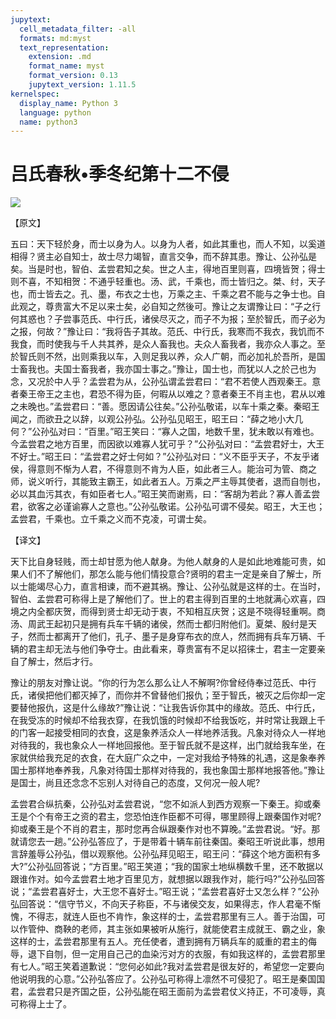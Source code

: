 ```yaml
---
jupytext:
  cell_metadata_filter: -all
  formats: md:myst
  text_representation:
    extension: .md
    format_name: myst
    format_version: 0.13
    jupytext_version: 1.11.5
kernelspec:
  display_name: Python 3
  language: python
  name: python3
---
```

# 吕氏春秋&#8226;季冬纪第十二不侵

![](image/cover.jpg)

【原文】

五曰：天下轻於身，而士以身为人。以身为人者，如此其重也，而人不知，以奚道相得？贤主必自知士，故士尽力竭智，直言交争，而不辞其患。豫让、公孙弘是矣。当是时也，智伯、孟尝君知之矣。世之人主，得地百里则喜，四境皆贺；得士则不喜，不知相贺：不通乎轻重也。汤、武，千乘也，而士皆归之。桀、纣，天子也，而士皆去之。孔、墨，布衣之士也，万乘之主、千乘之君不能与之争士也。自此观之，尊贵富大不足以来士矣，必自知之然後可。豫让之友谓豫让曰：“子之行何其惑也？子尝事范氏、中行氏，诸侯尽灭之，而子不为报；至於智氏，而子必为之报，何故？”豫让曰：“我将告子其故。范氏、中行氏，我寒而不我衣，我饥而不我食，而时使我与千人共其养，是众人畜我也。夫众人畜我者，我亦众人事之。至於智氏则不然，出则乘我以车，入则足我以养，众人广朝，而必加礼於吾所，是国士畜我也。夫国士畜我者，我亦国士事之。”豫让，国士也，而犹以人之於己也为念，又况於中人乎？孟尝君为从，公孙弘谓孟尝君曰：“君不若使人西观秦王。意者秦王帝王之主也，君恐不得为臣，何暇从以难之？意者秦王不肖主也，君从以难之未晚也。”孟尝君曰：“善。愿因请公往矣。”公孙弘敬诺，以车十乘之秦。秦昭王闻之，而欲丑之以辞，以观公孙弘。公孙弘见昭王，昭王曰：“薛之地小大几何？”公孙弘对曰：“百里。”昭王笑曰：“寡人之国，地数千里，犹未敢以有难也。今孟尝君之地方百里，而因欲以难寡人犹可乎？”公孙弘对曰：“孟尝君好士，大王不好士。”昭王曰：“孟尝君之好士何如？”公孙弘对曰：“义不臣乎天子，不友乎诸侯，得意则不惭为人君，不得意则不肯为人臣，如此者三人。能治可为管、商之师，说义听行，其能致主霸王，如此者五人。万乘之严主辱其使者，退而自刎也，必以其血污其衣，有如臣者七人。”昭王笑而谢焉，曰：“客胡为若此？寡人善孟尝君，欲客之必谨谕寡人之意也。”公孙弘敬诺。公孙弘可谓不侵矣。昭王，大王也；孟尝君，千乘也。立千乘之义而不克凌，可谓士矣。

【译文】

天下比自身轻贱，而士却甘愿为他人献身。为他人献身的人是如此地难能可贵，如果人们不了解他们，那怎么能与他们情投意合?贤明的君主一定是亲自了解士，所以士能竭尽心力，直言相谏，而不避其祸。豫让、公孙弘就是这样的士。在当时，智伯、孟尝君可称得上是了解他们了。世上的君主得到百里的土地就满心欢喜，四境之内全都庆贺，而得到贤士却无动于衷，不知相互庆贺；这是不晓得轻重啊。商汤、周武王起初只是拥有兵车千辆的诸侯，然而士都归附他们。夏桀、殷纣是天子，然而士都离开了他们，孔子、墨子是身穿布衣的庶人，然而拥有兵车万辆、千辆的君主却无法与他们争夺士。由此看来，尊贵富有不足以招徕士，君主一定要亲自了解士，然后才行。

豫让的朋友对豫让说。“你的行为怎么那么让人不解啊?你曾经侍奉过范氏、中行氏，诸侯把他们都灭掉了，而你并不曾替他们报仇；至于智氏，被灭之后你却一定要替他报仇，这是什么缘故?”豫让说：“让我告诉你其中的缘故。范氏、中行氏，在我受冻的时候却不给我衣穿，在我饥饿的时候却不给我饭吃，并时常让我跟上千的门客一起接受相同的衣食，这是象养活众人一样地养活我。凡象对待众人一样地对待我的，我也象众人一样地回报他。至于智氏就不是这样，出门就给我车坐，在家就供给我充足的衣食，在大庭广众之中，一定对我给予特殊的礼遇，这是象奉养国士那样地奉养我，凡象对待国士那样对待我的，我也象国士那样地报答他。”豫让是国士，尚且还念念不忘别人对待自己的态度，又何况一般人呢?

孟尝君合纵抗秦，公孙弘对孟尝君说，“您不如派人到西方观察一下秦王。抑或秦王是个个有帝王之资的君主，您恐怕连作臣都不可得，哪里顾得上跟秦国作对呢?抑或秦王是个不肖的君主，那时您再合纵跟秦作对也不算晚。”孟尝君说。“好。那就请您去一趟。”公孙弘答应了，于是带着十辆车前往秦国。秦昭王听说此事，想用言辞羞辱公孙弘，借以观察他。公孙弘拜见昭王，昭王问：“薛这个地方面积有多大?”公孙弘回答说；“方百里。”昭王笑道；“我的国家土地纵横数千里，还不敢据以跟谁作对。如今孟尝君土地才百里见方，就想据以跟我作对，能行吗?”公孙弘回答说；“孟尝君喜好士，大王您不喜好士。”昭王说；“孟尝君喜好士又怎么样？”公孙弘回答说：“信守节义，不向天子称臣，不与诸侯交友，如果得志，作人君毫不惭愧，不得志，就连人臣也不肯怍，象这样的士，孟尝君那里有三人。善于治国，可以作管仲、商鞅的老师，其主张如果被听从施行，就能使君主成就王、霸之业，象这样的士，孟尝君那里有五人。充任使者，遭到拥有万辆兵车的威重的君主的侮辱，退下自刎，但一定用自己己的血染污对方的衣服，有如我这样的，孟尝君那里有七人。”昭王笑着道歉说：“您何必如此?我对孟尝君是很友好的，希望您一定要向他说明我的心意。”公孙弘答应了。公孙弘可称得上凛然不可侵犯了。昭王是秦国国君，孟尝君只是齐国之臣，公孙弘能在昭王面前为孟尝君仗义持正，不可凌辱，真可称得上士了。



